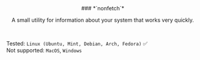 <div align="center">
### *`nonfetch`*


A small utility for information about your system that works very quickly.
</div>
<br>

Tested: `Linux (Ubuntu, Mint, Debian, Arch, Fedora)` ✅
<br>
Not supported: `MacOS`, `Windows` 
